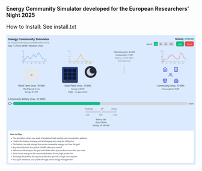 **Energy Community Simulator developed for the European Researchers' Night 2025**

How to Install:
See install.txt

![Screenshot](./screenshot.png "Screenshot")
